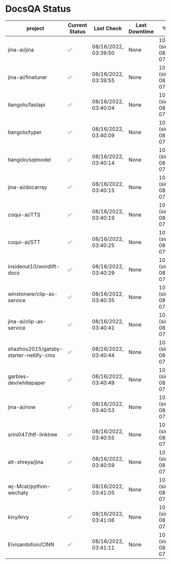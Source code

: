 # DocsQA Status

|               project                |Current Status|     Last Check     |Last Downtime|              % Uptime              |
|--------------------------------------|--------------|--------------------|-------------|------------------------------------|
|jina-ai/jina                          |✅            |08/16/2022, 03:39:50|None         |100.000 (since 08/15/2022, 07:09:42)|
|jina-ai/finetuner                     |✅            |08/16/2022, 03:39:55|None         |100.000 (since 08/15/2022, 07:09:42)|
|tiangolo/fastapi                      |✅            |08/16/2022, 03:40:04|None         |100.000 (since 08/15/2022, 07:09:42)|
|tiangolo/typer                        |✅            |08/16/2022, 03:40:09|None         |100.000 (since 08/15/2022, 07:09:42)|
|tiangolo/sqlmodel                     |✅            |08/16/2022, 03:40:14|None         |100.000 (since 08/15/2022, 07:09:42)|
|jina-ai/docarray                      |✅            |08/16/2022, 03:40:15|None         |100.000 (since 08/15/2022, 07:09:42)|
|coqui-ai/TTS                          |✅            |08/16/2022, 03:40:19|None         |100.000 (since 08/15/2022, 07:09:42)|
|coqui-ai/STT                          |✅            |08/16/2022, 03:40:25|None         |100.000 (since 08/15/2022, 07:09:42)|
|insideout10/wordlift-docs             |✅            |08/16/2022, 03:40:29|None         |100.000 (since 08/15/2022, 07:09:42)|
|winstonww/clip-as-service             |✅            |08/16/2022, 03:40:35|None         |100.000 (since 08/15/2022, 07:09:42)|
|jina-ai/clip-as-service               |✅            |08/16/2022, 03:40:41|None         |100.000 (since 08/15/2022, 07:09:42)|
|shazhou2015/gatsby-starter-netlify-cms|✅            |08/16/2022, 03:40:44|None         |100.000 (since 08/15/2022, 07:09:42)|
|garbles-dev/whitepaper                |✅            |08/16/2022, 03:40:49|None         |100.000 (since 08/15/2022, 07:09:42)|
|jina-ai/now                           |✅            |08/16/2022, 03:40:53|None         |100.000 (since 08/15/2022, 07:09:42)|
|srini047/htf-linktree                 |✅            |08/16/2022, 03:40:55|None         |100.000 (since 08/15/2022, 07:09:42)|
|alt-shreya/jina                       |✅            |08/16/2022, 03:40:59|None         |100.000 (since 08/15/2022, 07:09:42)|
|wj-Mcat/python-wechaty                |✅            |08/16/2022, 03:41:05|None         |100.000 (since 08/15/2022, 07:09:42)|
|kivy/kivy                             |✅            |08/16/2022, 03:41:06|None         |100.000 (since 08/15/2022, 07:09:42)|
|Elvisambition/CINN                    |✅            |08/16/2022, 03:41:11|None         |100.000 (since 08/15/2022, 07:09:42)|
